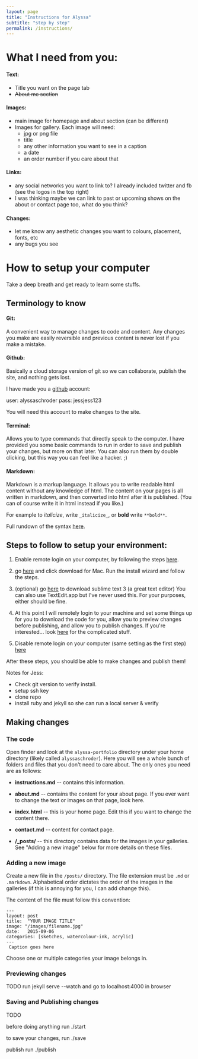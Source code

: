 ```yaml
---
layout: page
title: "Instructions for Alyssa"
subtitle: "step by step"
permalink: /instructions/
---
```



# What I need from you:

#### Text:

- Title you want on the page tab
- <del>About me section</del>


#### Images:

- main image for homepage and about section (can be different)
- Images for gallery. Each image will need:
    - jpg or png file
    - title
    - any other information you want to see in a caption
    - a date
    - an order number if you care about that

#### Links:

- any social networks you want to link to? I already included twitter and fb (see the logos in the top right)
- I was thinking maybe we can link to past or upcoming shows on the about or contact page too, what do you think?


#### Changes:

- let me know any aesthetic changes you want to colours, placement, fonts, etc
- any bugs you see


# How to setup your computer

Take a deep breath and get ready to learn some stuffs.

## Terminology to know

#### Git:

A convenient way to manage changes to code and content. Any changes you make are easily reversible and previous content is never lost if you make a mistake.

#### Github:

Basically a cloud storage version of git so we can collaborate, publish the site, and nothing gets lost.

I have made you a [github](http://github.com) account:

user: alyssaschroder
pass: jessjess123

You will need this account to make changes to the site.

#### Terminal:

Allows you to type commands that directly speak to the computer. I have provided you some basic commands to run in order to save and publish your changes, but more on that later. You can also run them by double clicking, but this way you can feel like a hacker. ;)

#### Markdown:

Markdown is a markup language. It allows you to write readable html content without any knowledge of html. The content on your pages is all written in markdown, and then converted into html after it is published. (You can of course write it in html instead if you like.)

For example to _italicize_, write `_italicize_`, or **bold** write `**bold**`.

Full rundown of the syntax [here](https://github.com/adam-p/markdown-here/wiki/Markdown-Cheatsheet).

## Steps to follow to setup your environment:

1) Enable remote login on your computer, by following the steps [here](https://support.apple.com/kb/PH18726?locale=en_US).

2) go [here](http://git-scm.com/downloads) and click download for Mac. Run the install wizard and follow the steps.

3) (optional) go [here](https://www.sublimetext.com/3) to download sublime text 3 (a great text editor) You can also use TextEdit.app but I've never used this. For your purposes, either should be fine.

4) At this point I will remotely login to your machine and set some things up for you to download the code for you, allow you to preview changes before publishing, and allow you to publish changes. If you're interested... look [here](https://help.github.com/articles/generating-an-ssh-key/) for the complicated stuff.

5) Disable remote login on your computer (same setting as the first step) [here](https://support.apple.com/kb/PH18726?locale=en_US)

After these steps, you should be able to make changes and publish them!

Notes for Jess:

- Check git version to verify install.
- setup ssh key
- clone repo
- install ruby and jekyll so she can run a local server & verify


## Making changes

### The code
Open finder and look at the `alyssa-portfolio` directory under your home directory (likely called `alyssaschroder`). Here you will see a whole bunch of folders and files that you don't need to care about. The only ones you need are as follows:

- **instructions.md** -- contains this information.

- **about.md** -- contains the content for your about page. If you ever want to change the text or images on that page, look here.

- **index.html** -- this is your home page. Edit this if you want to change the content there.

- **contact.md** -- content for contact page.

- **/_posts/** -- this directory contains data for the images in your galleries. See "Adding a new image" below for more details on these files.

### Adding a new image

Create a  new file in the `/posts/` directory. The file extension must be `.md` or `.markdown`. Alphabetical order dictates the order of the images in the galleries (if this is annoying for you, I can add change this).

The content of the file must follow this convention:

    ---
    layout: post
    title:  "YOUR IMAGE TITLE"
    image: "/images/filename.jpg"
    date:   2015-09-06
    categories: [sketches, watercolour-ink, acrylic]
    ---
     Caption goes here


Choose one or multiple categories your image belongs in.


### Previewing changes

TODO run jekyll serve --watch and go to localhost:4000 in browser

### Saving and Publishing changes

TODO

before doing anything run ./start

to save your changes, run ./save

publish run ./publish
